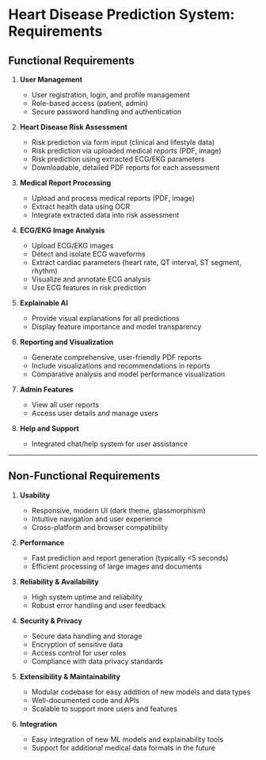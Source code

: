 # Heart Disease Prediction System: Requirements

## Functional Requirements

1. **User Management**
   - User registration, login, and profile management
   - Role-based access (patient, admin)
   - Secure password handling and authentication

2. **Heart Disease Risk Assessment**
   - Risk prediction via form input (clinical and lifestyle data)
   - Risk prediction via uploaded medical reports (PDF, image)
   - Risk prediction using extracted ECG/EKG parameters
   - Downloadable, detailed PDF reports for each assessment

3. **Medical Report Processing**
   - Upload and process medical reports (PDF, image)
   - Extract health data using OCR
   - Integrate extracted data into risk assessment

4. **ECG/EKG Image Analysis**
   - Upload ECG/EKG images
   - Detect and isolate ECG waveforms
   - Extract cardiac parameters (heart rate, QT interval, ST segment, rhythm)
   - Visualize and annotate ECG analysis
   - Use ECG features in risk prediction

5. **Explainable AI**
   - Provide visual explanations for all predictions
   - Display feature importance and model transparency

6. **Reporting and Visualization**
   - Generate comprehensive, user-friendly PDF reports
   - Include visualizations and recommendations in reports
   - Comparative analysis and model performance visualization

7. **Admin Features**
   - View all user reports
   - Access user details and manage users

8. **Help and Support**
   - Integrated chat/help system for user assistance

---

## Non-Functional Requirements

1. **Usability**
   - Responsive, modern UI (dark theme, glassmorphism)
   - Intuitive navigation and user experience
   - Cross-platform and browser compatibility

2. **Performance**
   - Fast prediction and report generation (typically <5 seconds)
   - Efficient processing of large images and documents

3. **Reliability & Availability**
   - High system uptime and reliability
   - Robust error handling and user feedback

4. **Security & Privacy**
   - Secure data handling and storage
   - Encryption of sensitive data
   - Access control for user roles
   - Compliance with data privacy standards

5. **Extensibility & Maintainability**
   - Modular codebase for easy addition of new models and data types
   - Well-documented code and APIs
   - Scalable to support more users and features

6. **Integration**
   - Easy integration of new ML models and explainability tools
   - Support for additional medical data formats in the future 